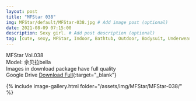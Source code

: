 ```yaml
---
layout: post
title: "MFStar 038"
img: MFStar/default/MFStar-038.jpg # Add image post (optional)
date: 2021-08-09 07:15:00
description: Sexy girl. # Add post description (optional)
tag: [cute, sexy, MFStar, Indoor, Bathtub, Outdoor, Bodysuit, Underwear, Cosplay, Big Tits, Tattoo, CHINAGIRLS]
---
```

MFStar Vol.038  
Model: 佘贝拉bella  
Images in download package have full quality                    
Google Drive [Download Full](http://gestyy.com/eoKOQ9){:target="_blank"}

{% include image-gallery.html folder="/assets/img/MFStar/MFStar-038/" %}
